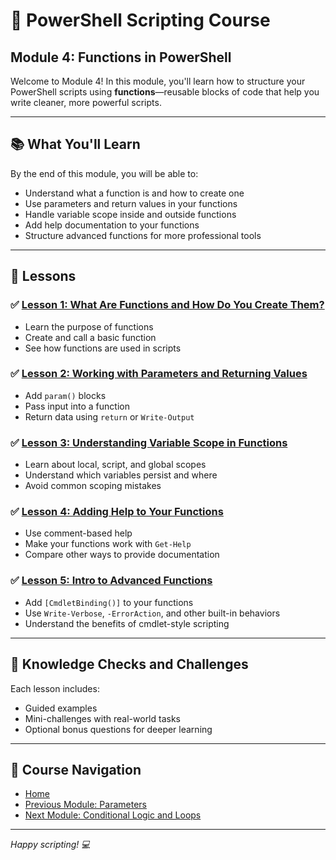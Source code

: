 # 🧩 PowerShell Scripting Course  
## Module 4: Functions in PowerShell

Welcome to Module 4! In this module, you'll learn how to structure your PowerShell scripts using **functions**—reusable blocks of code that help you write cleaner, more powerful scripts.

---

## 📚 What You'll Learn

By the end of this module, you will be able to:

- Understand what a function is and how to create one
- Use parameters and return values in your functions
- Handle variable scope inside and outside functions
- Add help documentation to your functions
- Structure advanced functions for more professional tools

---

## 📖 Lessons

### ✅ [Lesson 1: What Are Functions and How Do You Create Them?](1.Function_Introduction.ipynb)

- Learn the purpose of functions
- Create and call a basic function
- See how functions are used in scripts

### ✅ [Lesson 2: Working with Parameters and Returning Values](2.Parameters_Return_Values.ipynb)

- Add `param()` blocks
- Pass input into a function
- Return data using `return` or `Write-Output`

### ✅ [Lesson 3: Understanding Variable Scope in Functions](3.Variable_Scope.ipynb)

- Learn about local, script, and global scopes
- Understand which variables persist and where
- Avoid common scoping mistakes

### ✅ [Lesson 4: Adding Help to Your Functions](4.Function_Help.ipynb)

- Use comment-based help
- Make your functions work with `Get-Help`
- Compare other ways to provide documentation

### ✅ [Lesson 5: Intro to Advanced Functions](5.Advanced_Functions.ipynb)

- Add `[CmdletBinding()]` to your functions
- Use `Write-Verbose`, `-ErrorAction`, and other built-in behaviors
- Understand the benefits of cmdlet-style scripting

---

## 🧠 Knowledge Checks and Challenges

Each lesson includes:

- Guided examples
- Mini-challenges with real-world tasks
- Optional bonus questions for deeper learning

---

## 📂 Course Navigation

- [Home](./course-overview.md)
- [Previous Module: Parameters](../3_Parameters/README.md)
- [Next Module: Conditional Logic and Loops](../5_Error_Handling/README.md)

---

*Happy scripting! 💻*
